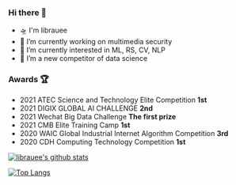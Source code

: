 ### Hi there 👋

- 🛸 I'm librauee
- 🚀 I’m currently working on multimedia security
- 🚅 I’m currently interested in ML, RS, CV, NLP
- 🛵 I’m a new competitor of data science


### Awards 🏆

- 2021 ATEC Science and Technology Elite Competition **1st** 
- 2021 DIGIX GLOBAL AI CHALLENGE **2nd**
- 2021 Wechat Big Data Challenge **The first prize**
- 2021 CMB Elite Training Camp **1st**
- 2020 WAIC Global Industrial Internet Algorithm Competition **3rd**
- 2020 CDH Computing Technology Competition **1st**

[![librauee's github stats](https://github-readme-stats.vercel.app/api?username=librauee&show_icons=true)](https://github.com/anuraghazra/github-readme-stats)

[![Top Langs](https://github-readme-stats.vercel.app/api/top-langs/?username=librauee&layout=compact)](https://github.com/anuraghazra/github-readme-stats)
